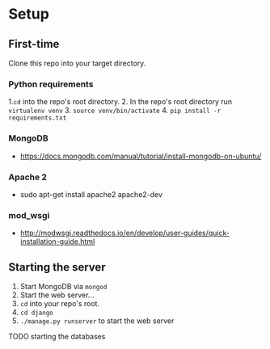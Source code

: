 # Setup

## First-time

Clone this repo into your target directory.

### Python requirements

1.`cd` into the repo's root directory.
2. In the repo's root directory run `virtualenv venv`
3. `source venv/bin/activate`
4. `pip install -r requirements.txt`


### MongoDB
  * https://docs.mongodb.com/manual/tutorial/install-mongodb-on-ubuntu/


### Apache 2
  * sudo apt-get install apache2 apache2-dev


### mod_wsgi
  * http://modwsgi.readthedocs.io/en/develop/user-guides/quick-installation-guide.html


## Starting the server

1. Start MongoDB via `mongod`
2. Start the web server...
  1. `cd` into your repo's root.
  2. `cd django`
  3. `./manage.py runserver` to start the web server

TODO starting the databases

